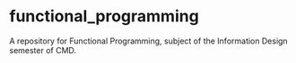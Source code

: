 # functional_programming
A repository for Functional Programming, subject of the Information Design semester of CMD.
